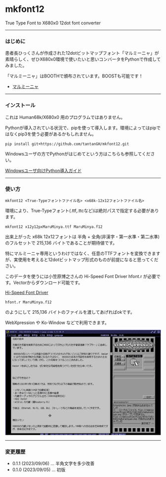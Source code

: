 # mkfont12
True Type Font to X680x0 12dot font converter

---

### はじめに

患者長ひっくさんが作成された12dotビットマップフォント「マルミーニャ」が素晴らしく、ぜひX680x0環境で使いたいと思いコンバータをPythonで作成してみました。

「マルミーニャ」はBOOTHで頒布されています。BOOSTも可能です！
* [マルミーニャ](https://booth.pm/ja/items/4927023)

---

### インストール

これは Human68k/X680x0 用のプログラムではありません。

Pythonが導入されている状況で、pipを使って導入します。環境によってはpipではなくpip3を使う必要があるかもしれません。

    pip install git+https://github.com/tantanGH/mkfont12.git


Windowsユーザの方でPythonがはじめてという方はこちらも参照してください。

[Windowsユーザ向けPython導入ガイド](https://github.com/tantanGH/distribution/blob/main/windows_python_for_x68k.md)

---

### 使い方

    mkfont12 <True-Typeフォントファイル名> <x68k-12x12フォントファイル名>

環境により、True-Typeフォント(.ttf,.ttcなど)は絶対パスで指定する必要があります。

    mkfont12 x12y12pxMaruMinya.ttf MaruMinya.f12

出来上がった x68k 12x12フォントは 半角 + 全角(非漢字・第一水準・第二水準) のフルセットで 215,136 バイトであることが期待値です。

特にマルミーニャ専用というわけではなく、任意のTTFフォントを変換できますが、実使用を考えると12dotビットマップ形式のものが前提になると思ってください。


このデータを使うには小笠原博之さんの Hi-Speed Font Driver hfont.r が必要です。Vectorからダウンロード可能です。

[Hi-Speed Font Driver](https://www.vector.co.jp/soft/x68/writing/se027934.html)

    hfont.r MaruMinya.f12

のようにして 215,136 バイトのファイルを渡してあげればokです。

WebXpression や Ko-Window などで利用できます。

<img src='images/f12.png'/>

---

### 変更履歴

* 0.1.1 (2023/09/06) ... 半角文字を多少改善
* 0.1.0 (2023/09/05) ... 初版
